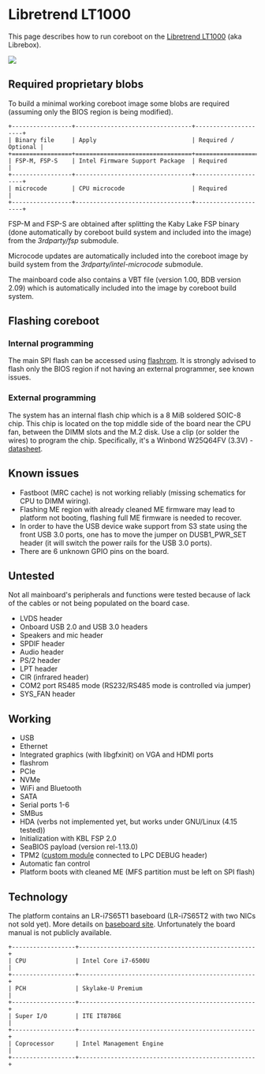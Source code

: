 # Libretrend LT1000

This page describes how to run coreboot on the [Libretrend LT1000] (aka
Librebox).

![](lt1000.jpg)

## Required proprietary blobs

To build a minimal working coreboot image some blobs are required (assuming
only the BIOS region is being modified).

```{eval-rst}
+-----------------+---------------------------------+---------------------+
| Binary file     | Apply                           | Required / Optional |
+=================+=================================+=====================+
| FSP-M, FSP-S    | Intel Firmware Support Package  | Required            |
+-----------------+---------------------------------+---------------------+
| microcode       | CPU microcode                   | Required            |
+-----------------+---------------------------------+---------------------+
```

FSP-M and FSP-S are obtained after splitting the Kaby Lake FSP binary (done
automatically by coreboot build system and included into the image) from the
*3rdparty/fsp* submodule.

Microcode updates are automatically included into the coreboot image by build
system from the *3rdparty/intel-microcode* submodule.

The mainboard code also contains a VBT file (version 1.00, BDB version 2.09)
which is automatically included into the image by coreboot build system.

## Flashing coreboot

### Internal programming

The main SPI flash can be accessed using [flashrom]. It is strongly advised to
flash only the BIOS region if not having an external programmer, see known
issues.

### External programming

The system has an internal flash chip which is a 8 MiB soldered SOIC-8 chip.
This chip is located on the top middle side of the board near the CPU fan,
between the DIMM slots and the M.2 disk. Use a clip (or solder the wires) to
program the chip. Specifically, it's a Winbond W25Q64FV (3.3V) -
[datasheet][W25Q64FV].

## Known issues

- Fastboot (MRC cache) is not working reliably (missing schematics for CPU to
  DIMM wiring).
- Flashing ME region with already cleaned ME firmware may lead to platform not
  booting, flashing full ME firmware is needed to recover.
- In order to have the USB device wake support from S3 state using the front
  USB 3.0 ports, one has to move the jumper on DUSB1_PWR_SET header (it will
  switch the power rails for the USB 3.0 ports).
- There are 6 unknown GPIO pins on the board.

## Untested

Not all mainboard's peripherals and functions were tested because of lack of
the cables or not being populated on the board case.

- LVDS header
- Onboard USB 2.0 and USB 3.0 headers
- Speakers and mic header
- SPDIF header
- Audio header
- PS/2 header
- LPT header
- CIR (infrared header)
- COM2 port RS485 mode (RS232/RS485 mode is controlled via jumper)
- SYS_FAN header

## Working

- USB
- Ethernet
- Integrated graphics (with libgfxinit) on VGA and HDMI ports
- flashrom
- PCIe
- NVMe
- WiFi and Bluetooth
- SATA
- Serial ports 1-6
- SMBus
- HDA (verbs not implemented yet, but works under GNU/Linux (4.15 tested))
- Initialization with KBL FSP 2.0
- SeaBIOS payload (version rel-1.13.0)
- TPM2 ([custom module] connected to LPC DEBUG header)
- Automatic fan control
- Platform boots with cleaned ME (MFS partition must be left on SPI flash)

## Technology

The platform contains an LR-i7S65T1 baseboard (LR-i7S65T2 with two NICs not
sold yet). More details on [baseboard site]. Unfortunately the board manual is
not publicly available.

```{eval-rst}
+------------------+--------------------------------------------------+
| CPU              | Intel Core i7-6500U                              |
+------------------+--------------------------------------------------+
| PCH              | Skylake-U Premium                                |
+------------------+--------------------------------------------------+
| Super I/O        | ITE IT8786E                                      |
+------------------+--------------------------------------------------+
| Coprocessor      | Intel Management Engine                          |
+------------------+--------------------------------------------------+
```

[Libretrend LT1000]: https://libretrend.com/specs/librebox/
[W25Q64FV]: https://www.winbond.com/resource-files/w25q64fv%20revs%2007182017.pdf
[flashrom]: https://flashrom.org/
[baseboard site]: http://www.minicase.net/product_LR-i7S65T1.html
[custom module]: https://shop.3mdeb.com/product/tpm2-module-for-librebox/
